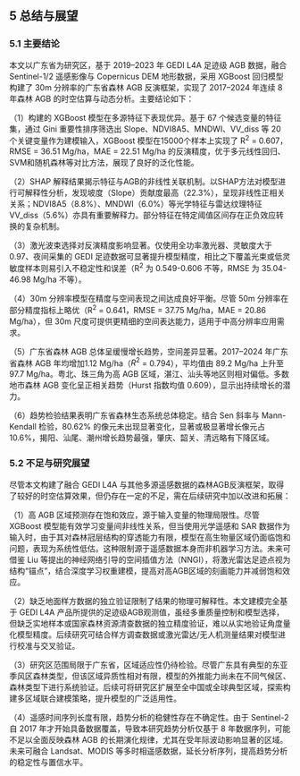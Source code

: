 ## 5 总结与展望
### 5.1 主要结论



本文以广东省为研究区，基于 2019–2023 年 GEDI L4A 足迹级 AGB 数据，融合 Sentinel-1/2 遥感影像与 Copernicus DEM 地形数据，采用 XGBoost 回归模型构建了 30m 分辨率的广东省森林 AGB 反演框架，实现了 2017–2024 年连续 8 年森林 AGB 的时空估算与动态分析。主要结论如下：

（1）构建的 XGBoost 模型在多源特征下表现优异。基于 67 个候选变量的特征集，通过 Gini 重要性排序筛选出 Slope、NDVI8A5、MNDWI、VV\_diss 等 20 个关键变量作为建模输入，XGBoost 模型在15000个样本上实现了 R<sup>2</sup> = 0.607，RMSE = 36.51 Mg/ha，MAE = 22.51 Mg/ha 的反演精度，优于多元线性回归、SVM和随机森林等对比方法，展现了良好的泛化性能。

（2）SHAP 解释结果揭示特征与AGB的非线性关联机制。以SHAP方法对模型进行可解释性分析，发现坡度（Slope）贡献度最高（22.3\%），呈现非线性正相关关系；NDVI8A5（8.8\%）、MNDWI（6.0\%）等光学特征与雷达纹理特征VV\_diss（5.6\%）亦具有重要解释力。部分特征在特定阈值区间存在正负效应转换的复杂机制。

（3）激光波束选择对反演精度影响显著。仅使用全功率激光器、灵敏度大于 0.97、夜间采集的 GEDI 足迹数据可显著提升模型精度，相比之下覆盖光束或低灵敏度样本则易引入不稳定性和误差（R<sup>2</sup> 为 0.549-0.606 不等，RMSE 为 35.04-46.98 Mg/ha 不等）。

（4）30m 分辨率模型在精度与空间表现之间达成良好平衡。尽管 50m 分辨率在部分精度指标上略优（R<sup>2</sup> = 0.641，RMSE = 37.75  Mg/ha，MAE = 20.86 Mg/ha），但 30m 尺度可提供更精细的空间表达能力，适用于中高分辨率应用需求。

（5）广东省森林 AGB 总体呈缓慢增长趋势，空间差异显著。2017–2024 年广东省森林 AGB 年均增加1.12 Mg/ha（$R^2$ = 0.794），平均值由 89.2 Mg/ha 上升至97.7 Mg/ha。粤北、珠三角为高 AGB 区域，湛江、汕头等地区则相对偏低。多数地市森林 AGB 变化呈正相关趋势（Hurst 指数均值 0.609），显示出持续增长的潜力。

（6）趋势检验结果表明广东省森林生态系统总体稳定。结合 Sen 斜率与 Mann-Kendall 检验，80.62\% 的像元未出现显著变化，显著或极显著增长像元占 10.6\%，揭阳、汕尾、潮州增长趋势最强，肇庆、韶关、清远略有下降区域。



### 5.2 不足与研究展望

尽管本文构建了融合 GEDI L4A 与其他多源遥感数据的森林AGB反演框架，取得了较好的时空估算效果，但仍存在一定的不足，需在后续研究中加以改进和拓展：


（1）高 AGB 区域预测存在饱和效应，源于输入变量的物理局限性。尽管 XGBoost 模型能有效学习变量间非线性关系，但当使用光学遥感和 SAR 数据作为输入时，由于其对森林冠层结构的穿透能力有限，模型在高生物量区域仍面临饱和问题，表现为系统性低估。这种限制源于遥感数据本身而非机器学习方法。未来可借鉴 Liu 等提出的神经网络引导的空间插值方法（NNGI），将激光雷达足迹点视为结构“锚点”，结合深度学习权重建模，提高对高AGB区域的刻画能力并减弱饱和效应。

（2）缺乏地面样方数据的独立验证限制了结果的物理可解释性。本文建模完全基于 GEDI L4A 产品所提供的足迹级AGB观测值，虽经多重质量控制和模型选择，但缺乏实地样本或国家森林资源清查数据的独立精度验证，难以从实地验证角度量化模型精度。后续研究可结合样方调查数据或激光雷达/无人机测量结果对模型进行校准与交叉验证。

（3）研究区范围局限于广东省，区域适应性仍待检验。尽管广东具有典型的东亚季风区森林类型，但该区域异质性相对有限，模型的外推能力尚未在不同气候区、森林类型下进行系统验证。后续可将研究区扩展至全中国或全球典型区域，探索构建多区域联合建模策略，提升模型的广泛适用性。

（4）遥感时间序列长度有限，趋势分析的稳健性存在不确定性。由于 Sentinel-2 自 2017 年才开始具备数据覆盖，导致本研究趋势分析仅基于 8 年数据序列，可能不足以全面反映森林 AGB 的长期演化规律，尤其在受年际波动影响显著的区域。未来可融合 Landsat、MODIS 等多时相遥感数据，延长分析序列，提高趋势分析的稳定性与置信水平。